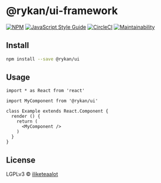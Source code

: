 # @rykan/ui-framework

> 

[![NPM](https://img.shields.io/npm/v/@rykan/ui.svg)](https://www.npmjs.com/package/@rykan/ui)
[![JavaScript Style Guide](https://img.shields.io/badge/code_style-standard-brightgreen.svg)](https://standardjs.com)
[![CircleCI](https://circleci.com/gh/rykan-tech/ui-framework.svg?style=svg)](https://circleci.com/gh/rykan-tech/ui-framework)
[![Maintainability](https://api.codeclimate.com/v1/badges/0718174538bdb4e67387/maintainability)](https://codeclimate.com/github/rykan-tech/ui-framework/maintainability)

## Install

```bash
npm install --save @rykan/ui
```

## Usage

```tsx
import * as React from 'react'

import MyComponent from '@rykan/ui'

class Example extends React.Component {
  render () {
    return (
      <MyComponent />
    )
  }
}
```

## License

LGPLv3 © [iliketeaalot](https://github.com/iliketeaalot)
